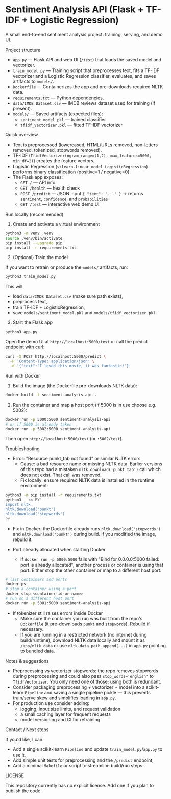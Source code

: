 # Sentiment Analysis API (Flask + TF-IDF + Logistic Regression)

A small end-to-end sentiment analysis project: training, serving, and demo UI.

Project structure

- `app.py` — Flask API and web UI (`/test`) that loads the saved model and vectorizer.
- `train_model.py` — Training script that preprocesses text, fits a TF-IDF vectorizer and a Logistic Regression classifier, evaluates, and saves artifacts to `models/`.
- `Dockerfile` — Containerizes the app and pre-downloads required NLTK data.
- `requirements.txt` — Python dependencies.
- `data/IMDB Dataset.csv` — IMDB reviews dataset used for training (if present).
- `models/` — Saved artifacts (expected files):
  - `sentiment_model.pkl` — trained classifier
  - `tfidf_vectorizer.pkl` — fitted TF-IDF vectorizer

Quick overview

- Text is preprocessed (lowercased, HTML/URLs removed, non-letters removed, tokenized, stopwords removed).
- TF-IDF (`TfidfVectorizer(ngram_range=(1,2), max_features=5000, min_df=2)`) creates the feature vectors.
- Logistic Regression (`sklearn.linear_model.LogisticRegression`) performs binary classification (positive=1 / negative=0).
- The Flask app exposes:
  - `GET /` — API info
  - `GET /health` — health check
  - `POST /predict` — JSON input `{ "text": "..." }` → returns `sentiment`, `confidence`, and `probabilities`
  - `GET /test` — interactive web demo UI

Run locally (recommended)

1. Create and activate a virtual environment

```bash
python3 -m venv .venv
source .venv/bin/activate
pip install --upgrade pip
pip install -r requirements.txt
```

2. (Optional) Train the model

If you want to retrain or produce the `models/` artifacts, run:

```bash
python3 train_model.py
```

This will:
- load `data/IMDB Dataset.csv` (make sure path exists),
- preprocess text,
- train TF-IDF + LogisticRegression,
- save `models/sentiment_model.pkl` and `models/tfidf_vectorizer.pkl`.

3. Start the Flask app

```bash
python3 app.py
```

Open the demo UI at `http://localhost:5000/test` or call the predict endpoint with curl:

```bash
curl -X POST http://localhost:5000/predict \
  -H 'Content-Type: application/json' \
  -d '{"text":"I loved this movie, it was fantastic!"}'
```

Run with Docker

1. Build the image (the Dockerfile pre-downloads NLTK data):

```bash
docker build -t sentiment-analysis-api .
```

2. Run the container and map a host port (if 5000 is in use choose e.g. 5002):

```bash
docker run -p 5000:5000 sentiment-analysis-api
# or if 5000 is already taken
docker run -p 5002:5000 sentiment-analysis-api
```

Then open `http://localhost:5000/test` (or `:5002/test`).

Troubleshooting

- Error: "Resource punkt_tab not found" or similar NLTK errors
  - Cause: a bad resource name or missing NLTK data. Earlier versions of this repo had a mistaken `nltk.download('punkt_tab')` call which does not exist. That call was removed.
  - Fix locally: ensure required NLTK data is installed in the runtime environment:

```bash
python3 -m pip install -r requirements.txt
python3 - <<'PY'
import nltk
nltk.download('punkt')
nltk.download('stopwords')
PY
```

  - Fix in Docker: the Dockerfile already runs `nltk.download('stopwords')` and `nltk.download('punkt')` during build. If you modified the image, rebuild it.

- Port already allocated when starting Docker
  - If `docker run -p 5000:5000` fails with "Bind for 0.0.0.0:5000 failed: port is already allocated", another process or container is using that port. Either stop the other container or map to a different host port:

```bash
# list containers and ports
docker ps
# stop a container using a port
docker stop <container-id-or-name>
# run on a different host port
docker run -p 5001:5000 sentiment-analysis-api
```

- If tokenizer still raises errors inside Docker
  - Make sure the container you run was built from the repo's `Dockerfile` (it pre-downloads `punkt` and `stopwords`). Rebuild if necessary.
  - If you are running in a restricted network (no internet during build/runtime), download NLTK data locally and mount it as `/app/nltk_data` or use `nltk.data.path.append(...)` in `app.py` pointing to bundled data.

Notes & suggestions

- Preprocessing vs vectorizer stopwords: the repo removes stopwords during preprocessing and could also pass `stop_words='english'` to `TfidfVectorizer`. You only need one of those; using both is redundant.
- Consider packaging preprocessing + vectorizer + model into a scikit-learn `Pipeline` and saving a single pipeline pickle — this prevents train/serve skew and simplifies loading in `app.py`.
- For production use consider adding:
  - logging, input size limits, and request validation
  - a small caching layer for frequent requests
  - model versioning and CI for retraining

Contact / Next steps

If you'd like, I can:
- Add a single scikit-learn `Pipeline` and update `train_model.py`/`app.py` to use it,
- Add simple unit tests for preprocessing and the `/predict` endpoint,
- Add a minimal `Makefile` or script to streamline build/run steps.

LICENSE

This repository currently has no explicit license. Add one if you plan to publish the code.
